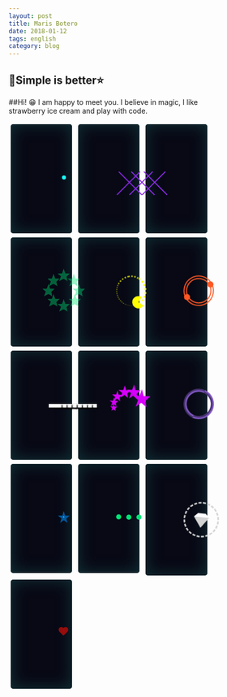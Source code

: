 ```yaml
---
layout: post
title: Maris Botero
date: 2018-01-12
tags: english
category: blog
---
```


💜Simple is better⭐
-----------

##Hi! 😁 I am happy to meet you. I believe in magic, I like strawberry ice cream and play with code.
 
  <section>
    <div class="loader loader-2">
      <svg class="loader-star" xmlns="http://www.w3.org/2000/svg" xmlns:xlink="http://www.w3.org/1999/xlink" version="1.1">
            <polygon points="29.8 0.3 22.8 21.8 0 21.8 18.5 35.2 11.5 56.7 29.8 43.4 48.2 56.7 41.2 35.1 59.6 21.8 36.8 21.8 " fill="#18ffff" />
         </svg>
      <div class="loader-circles"></div>
    </div>
  </section>
  <section>
    <div class="loader loader-21">
      <div class="css-times times1"></div>
      <div class="css-times times2"></div>
      <div class="css-times times3"></div>
    </div>
  </section>
  <section>
    <div class="loader loader-7">
      <div class="line line1"></div>
      <div class="line line2"></div>
      <div class="line line3"></div>
    </div>
  </section>
  <section>
    <div class="loader loader-18">
      <div class="css-star star1"></div>
      <div class="css-star star2"></div>
      <div class="css-star star3"></div>
      <div class="css-star star4"></div>
      <div class="css-star star5"></div>
      <div class="css-star star6"></div>
      <div class="css-star star7"></div>
      <div class="css-star star8"></div>
    </div>
  </section>
  <section>
    <div class="loader loader-5">
      <div class="loader-pacman"></div>
    </div>
  </section>

  <section>
    <div class="loader loader-4"></div>
  </section>
  <section>
    <div class="loader loader-17">
      <div class="css-square square1"></div>
      <div class="css-square square2"></div>
      <div class="css-square square3"></div>
      <div class="css-square square4"></div>
      <div class="css-square square5"></div>
      <div class="css-square square6"></div>
      <div class="css-square square7"></div>
      <div class="css-square square8"></div>
    </div>
  </section>


  <section>
    <div class="loader loader-12">
      <svg class="loader-star star1" version="1.1" xmlns="http://www.w3.org/2000/svg" xmlns:xlink="http://www.w3.org/1999/xlink" x="0px" y="0px" width="35px" height="35px" viewBox="0 0 23.172 23.346" xml:space="preserve">
            <polygon points="11.586,0 8.864,8.9 0,8.9 7.193,14.447 4.471,23.346 11.586,17.84 18.739,23.346 16.77,14.985 23.172,8.9 14.306,8.9" />
         </svg>
      <svg class="loader-star star2" version="1.1" xmlns="http://www.w3.org/2000/svg" xmlns:xlink="http://www.w3.org/1999/xlink" x="0px" y="0px" width="35px" height="35px" viewBox="0 0 23.172 23.346" xml:space="preserve">
            <polygon points="11.586,0 8.864,8.9 0,8.9 7.193,14.447 4.471,23.346 11.586,17.84 18.739,23.346 16.77,14.985 23.172,8.9 14.306,8.9" />
         </svg>
      <svg class="loader-star star3" version="1.1" xmlns="http://www.w3.org/2000/svg" xmlns:xlink="http://www.w3.org/1999/xlink" x="0px" y="0px" width="35px" height="35px" viewBox="0 0 23.172 23.346" xml:space="preserve">
            <polygon points="11.586,0 8.864,8.9 0,8.9 7.193,14.447 4.471,23.346 11.586,17.84 18.739,23.346 16.77,14.985 23.172,8.9 14.306,8.9" />
         </svg>
      <svg class="loader-star star4" version="1.1" xmlns="http://www.w3.org/2000/svg" xmlns:xlink="http://www.w3.org/1999/xlink" x="0px" y="0px" width="35px" height="35px" viewBox="0 0 23.172 23.346" xml:space="preserve">
            <polygon points="11.586,0 8.864,8.9 0,8.9 7.193,14.447 4.471,23.346 11.586,17.84 18.739,23.346 16.77,14.985 23.172,8.9 14.306,8.9" />
         </svg>
      <svg class="loader-star star5" version="1.1" xmlns="http://www.w3.org/2000/svg" xmlns:xlink="http://www.w3.org/1999/xlink" x="0px" y="0px" width="35px" height="35px" viewBox="0 0 23.172 23.346" xml:space="preserve">
            <polygon points="11.586,0 8.864,8.9 0,8.9 7.193,14.447 4.471,23.346 11.586,17.84 18.739,23.346 16.77,14.985 23.172,8.9 14.306,8.9" />
         </svg>
      <svg class="loader-star star6" version="1.1" xmlns="http://www.w3.org/2000/svg" xmlns:xlink="http://www.w3.org/1999/xlink" x="0px" y="0px" width="35px" height="35px" viewBox="0 0 23.172 23.346" xml:space="preserve">
            <polygon points="11.586,0 8.864,8.9 0,8.9 7.193,14.447 4.471,23.346 11.586,17.84 18.739,23.346 16.77,14.985 23.172,8.9 14.306,8.9" />
         </svg>
    </div>
  </section>

  <section>
    <div class="loader loader-6">
      <div class="loader-inner"></div>
    </div>
  </section>
  <section>
    <div class="loader loader-14">
      <svg class="loader-star star-small" version="1.1" xmlns="http://www.w3.org/2000/svg" xmlns:xlink="http://www.w3.org/1999/xlink" x="0px" y="0px" width="23.172px" height="23.346px" viewBox="0 0 23.172 23.346" xml:space="preserve">
            <polygon fill="#01579b" points="11.586,0 8.864,8.9 0,8.9 7.193,14.447 4.471,23.346 11.586,17.84 18.739,23.346 16.77,14.985 23.172,8.9 14.306,8.9  "></polygon>
         </svg>
      <svg class="loader-star star-big" version="1.1" xmlns="http://www.w3.org/2000/svg" xmlns:xlink="http://www.w3.org/1999/xlink" x="0px" y="0px" width="23.172px" height="23.346px" viewBox="0 0 23.172 23.346" xml:space="preserve">
            <polygon fill="#40c4ff" points="11.586,0 8.864,8.9 0,8.9 7.193,14.447 4.471,23.346 11.586,17.84 18.739,23.346 16.77,14.985 23.172,8.9 14.306,8.9  "></polygon>
         </svg>
    </div>
  </section>
  <section>
    <div class="loader loader-3">
      <div class="dot dot1"></div>
      <div class="dot dot2"></div>
      <div class="dot dot3"></div>
    </div>
  </section>
  
  <section>
    <div class="loader loader-20">
      <div class="css-diamond"></div>
    </div>
  </section>
  <section>
    <div class="loader loader-13">
      <div class="css-heart heart1"></div>
      <div class="css-heart heart2"></div>
      <div class="css-heart heart3"></div>
      <div class="css-heart heart4"></div>
    </div>
  </section>


<style type="text/css">
	
	*,
    *:before,
    *:after {
        -webkit-box-sizing: border-box;
        box-sizing: border-box;
        margin: 0;
        padding: 0;
    }
    
    
    
    .container {
        text-align: center;
    }
    
    section {
        width: 30%;
        display: inline-block;
        text-align: center;
        min-height: 215px;
        vertical-align: top;
        margin: 1%;
        background: #080915;
        border-radius: 5px;
        -webkit-box-shadow: 0px 0px 30px 1px #103136 inset;
                box-shadow: 0px 0px 30px 1px #103136 inset;
    }

@media only screen and (max-width: 600px) {
  section {
    min-width: 350px;
  }
}
    
    .loader {
        position: relative;
        width: 60px;
        height: 60px;
        border-radius: 50%;
        margin: 75px;
        display: inline-block;
        vertical-align: middle;
    }
    
    .loader-star {
        position: absolute;
        top: calc(50% - 12px);
    }
    /*LOADER-1*/
    
    .loader-1 .loader-outter {
        position: absolute;
        border: 4px solid #f50057;
        border-left-color: transparent;
        border-bottom: 0;
        width: 100%;
        height: 100%;
        border-radius: 50%;
        -webkit-animation: loader-1-outter 1s cubic-bezier(.42, .61, .58, .41) infinite;
        animation: loader-1-outter 1s cubic-bezier(.42, .61, .58, .41) infinite;
    }
    
    .loader-1 .loader-inner {
        position: absolute;
        border: 4px solid #f50057;
        border-radius: 50%;
        width: 40px;
        height: 40px;
        left: calc(50% - 20px);
        top: calc(50% - 20px);
        border-right: 0;
        border-top-color: transparent;
        -webkit-animation: loader-1-inner 1s cubic-bezier(.42, .61, .58, .41) infinite;
        animation: loader-1-inner 1s cubic-bezier(.42, .61, .58, .41) infinite;
    }
    /*LOADER-2*/
    
    .loader-2 .loader-star {
        position: static;
        width: 60px;
        height: 60px;
        -webkit-transform: scale(0.7);
        -ms-transform: scale(0.7);
            transform: scale(0.7);
        -webkit-animation: loader-2-star 1s ease alternate infinite;
        animation: loader-2-star 1s ease alternate infinite;
    }
    
    .loader-2 .loader-circles {
        width: 8px;
        height: 8px;
        background: #18ffff;
        border-radius: 50%;
        position: absolute;
        left: calc(50% - 4px);
        top: calc(50% - 4px);
        -webkit-transition: all 1s ease;
        -o-transition: all 1s ease;
        transition: all 1s ease;
        -webkit-animation: loader-2-circles 1s ease-in-out alternate infinite;
        animation: loader-2-circles 1s ease-in-out alternate infinite;
    }
    /*LOADER-3*/
    
    .loader-3 .dot {
        width: 10px;
        height: 10px;
        background: #00e676;
        border-radius: 50%;
        position: absolute;
        top: calc(50% - 5px);
    }
    
    .loader-3 .dot1 {
        left: 0px;
        -webkit-animation: dot-jump 0.5s cubic-bezier(0.77, 0.47, 0.64, 0.28) alternate infinite;
        animation: dot-jump 0.5s cubic-bezier(0.77, 0.47, 0.64, 0.28) alternate infinite;
    }
    
    .loader-3 .dot2 {
        left: 20px;
        -webkit-animation: dot-jump 0.5s 0.2s cubic-bezier(0.77, 0.47, 0.64, 0.28) alternate infinite;
        animation: dot-jump 0.5s 0.2s cubic-bezier(0.77, 0.47, 0.64, 0.28) alternate infinite;
    }
    
    .loader-3 .dot3 {
        left: 40px;
        -webkit-animation: dot-jump 0.5s 0.4s cubic-bezier(0.77, 0.47, 0.64, 0.28) alternate infinite;
        animation: dot-jump 0.5s 0.4s cubic-bezier(0.77, 0.47, 0.64, 0.28) alternate infinite;
    }
    /*LOADER-4*/
    
    .loader-4 {
        border: 7px double #ff5722;
        -webkit-animation: ball-turn 1s linear infinite;
        animation: ball-turn 1s linear infinite;
    }
    
    .loader-4:before,
    .loader-4:after {
        content: "";
        position: absolute;
        width: 12px;
        height: 12px;
        background: #ff5722;
        border-radius: 50%;
        bottom: 0;
        right: 37px;
    }
    
    .loader-4:after {
        left: 37px;
        top: 0;
    }
    /*LOADER-5*/
    
    .loader-5 {
        border: 8px dotted rgba(255, 255, 0, 1);
        -webkit-transition: all 1s ease;
        -o-transition: all 1s ease;
        transition: all 1s ease;
        -webkit-animation: dotted-spin 1s linear infinite;
        animation: dotted-spin 1s linear infinite;
        border-bottom-width: 1px;
        border-bottom-color: rgba(255, 255, 0, 0.3);
        border-left-width: 2px;
        border-left-color: rgba(255, 255, 0, 0.5);
        border-top-width: 3px;
        border-right-width: 4px;
        border-top-color: rgba(255, 255, 0, 0.7);
    }
    
    .loader-5 .loader-pacman,
    .loader-pacman {
        position: absolute;
        top: 40px;
        left: 25px;
        width: 0px;
        height: 0px;
        border-right: 12px solid transparent;
        border-top: 12px solid rgba(255, 255, 0, 1);
        border-left: 12px solid rgba(255, 255, 0, 1);
        border-bottom: 12px solid rgba(255, 255, 0, 1);
        border-top-left-radius: 12px;
        border-top-right-radius: 12px;
        border-bottom-left-radius: 12px;
        border-bottom-right-radius: 12px;
    }
    /*LOADER-6*/
    
    .loader-6 {
        border: 6px groove #7e57c2;
        -webkit-transform: rotate(360deg);
        -ms-transform: rotate(360deg);
            transform: rotate(360deg);
        -webkit-transition: all 1s ease;
        -o-transition: all 1s ease;
        transition: all 1s ease;
        -webkit-animation: loader-1-inner 1s ease-out alternate infinite;
        animation: loader-1-inner 1s ease-out alternate infinite;
    }
    
    .loader-6 .loader-inner {
        border: 0px inset #9575cd;
        border-radius: 50%;
        width: 100%;
        height: 100%;
        -webkit-animation: border-zoom 1s ease-out alternate infinite;
        animation: border-zoom 1s ease-out alternate infinite;
    }
    /*LOADER-7*/
    
    .loader-7 .line {
        width: 8px;
        position: absolute;
        border-radius: 5px;
        bottom: 0;
        background: -webkit-gradient(linear, left top, left bottom, from(#1ee95d), to(#5714ce));
        background: -webkit-linear-gradient(top, #1ee95d, #5714ce);
        background: -o-linear-gradient(top, #1ee95d, #5714ce);
        background: linear-gradient(to bottom, #1ee95d, #5714ce);
    }
    
    .loader-7 .line1 {
        left: 0;
        -webkit-animation: line-grow 0.5s ease alternate infinite;
        animation: line-grow 0.5s ease alternate infinite;
    }
    
    .loader-7 .line2 {
        left: 20px;
        -webkit-animation: line-grow 0.5s 0.2s ease alternate infinite;
        animation: line-grow 0.5s 0.2s ease alternate infinite;
    }
    
    .loader-7 .line3 {
        left: 40px;
        -webkit-animation: line-grow 0.5s 0.4s ease alternate infinite;
        animation: line-grow 0.5s 0.4s ease alternate infinite;
    }
    /*LOADER-8*/
    
    .loader-8 .star1 {
        -webkit-animation: star-jump 0.5s ease-out alternate infinite;
        animation: star-jump 0.5s ease-out alternate infinite;
    }
    
    .loader-8 .star2 {
        -webkit-animation: star-jump 0.5s 0.25s ease-out alternate infinite;
        animation: star-jump 0.5s 0.25s ease-out alternate infinite;
    }
    
    .loader-8 .star3 {
        -webkit-animation: star-jump 0.5s 0.5s ease-out alternate infinite;
        animation: star-jump 0.5s 0.5s ease-out alternate infinite;
    }
    
    .loader-8 .loader-star {
        -webkit-transform: scale3d(0.7, 0.7, 0.7);
        transform: scale3d(0.7, 0.7, 0.7);
    }
    
    .loader-8 .star1 {
        left: 0px;
    }
    
    .loader-8 .star2 {
        left: 25px;
    }
    
    .loader-8 .star3 {
        left: 50px;
    }
    /*LOADER-9*/
    
    .loader-9 .star1 {
        -webkit-animation: stars-pulse 1s ease-in-out infinite;
        animation: stars-pulse 1s ease-in-out infinite;
        left: 0;
    }
    
    .loader-9 .star2 {
        -webkit-animation: stars-pulse 1s 0.2s ease-in-out infinite;
        animation: stars-pulse 1s 0.2s ease-in-out infinite;
        left: 25px;
    }
    
    .loader-9 .star3 {
        -webkit-animation: stars-pulse 1s 0.4s ease-in-out infinite;
        animation: stars-pulse 1s 0.4s ease-in-out infinite;
        left: 50px;
    }
    /*LOADER-10*/
    
    .loader-10 {
        width: auto;
        height: auto;
        -webkit-animation: star-pulse 2s ease-in-out infinite;
        animation: star-pulse 2s ease-in-out infinite;
    }
    
    .loader-10 .loader-star {
        position: static;
    }
    /*LOADER-11*/
    
    .loader-11 {
        /*    animation: stars-rotate 2s cubic-bezier(0, 0, 0.63, 0.77) infinite;*/
        -webkit-animation: stars-rotate 2s linear infinite;
        animation: stars-rotate 2s linear infinite;
    }
    
    .loader-11 .loader-star {
        position: absolute;
    }
    
    .loader-11 .star1 {
        top: 0px;
        left: -7px;
    }
    
    .loader-11 .star2 {
        left: 8px;
        top: -12px;
        position: absolute;
        -webkit-transform: scale(0.8);
        -ms-transform: scale(0.8);
            transform: scale(0.8);
        opacity: 0.9;
    }
    
    .loader-11 .star3 {
        left: 26px;
        top: -11px;
        position: absolute;
        -webkit-transform: scale(0.7);
        -ms-transform: scale(0.7);
            transform: scale(0.7);
        opacity: 0.8;
    }
    
    .loader-11 .star4 {
        left: 39px;
        top: -2px;
        position: absolute;
        -webkit-transform: scale(0.6);
        -ms-transform: scale(0.6);
            transform: scale(0.6);
        opacity: 0.7;
    }
    
    .loader-11 .star5 {
        left: 44px;
        top: 10px;
        position: absolute;
        -webkit-transform: scale(0.5);
        -ms-transform: scale(0.5);
            transform: scale(0.5);
        opacity: 0.6;
    }
    
    .loader-11 .star6 {
        left: 45px;
        top: 21px;
        position: absolute;
        -webkit-transform: scale(0.4);
        -ms-transform: scale(0.4);
            transform: scale(0.4);
        opacity: 0.5;
    }
    /*LOADER-12*/
    
    .loader-12 {
        -webkit-animation: stars-rotate-reverse 2s ease infinite;
        animation: stars-rotate-reverse 2s ease infinite;
    }
    
    .loader-12 polygon {
        fill: #d500f9 !important;
    }
    
    .loader-12 .loader-star {
        position: absolute;
    }
    
    .loader-12 .star1 {
        top: 0px;
        right: -7px;
    }
    
    .loader-12 .star2 {
        right: 9px;
        top: -12px;
        position: absolute;
        -webkit-transform: scale(0.8);
        -ms-transform: scale(0.8);
            transform: scale(0.8);
        -webkit-animation: stars-catch 2s 0.1s ease infinite;
        animation: stars-catch 2s 0.1s ease infinite;
    }
    
    .loader-12 .star3 {
        right: 27px;
        top: -11px;
        position: absolute;
        -webkit-transform: scale(0.7);
        -ms-transform: scale(0.7);
            transform: scale(0.7);
        -webkit-animation: stars-catch 2s 0.15s ease infinite;
        animation: stars-catch 2s 0.15s ease infinite;
    }
    
    .loader-12 .star4 {
        right: 41px;
        top: -2px;
        position: absolute;
        -webkit-transform: scale(0.6);
        -ms-transform: scale(0.6);
            transform: scale(0.6);
        -webkit-animation: stars-catch 2s 0.2s ease infinite;
        animation: stars-catch 2s 0.2s ease infinite;
    }
    
    .loader-12 .star5 {
        right: 47px;
        top: 10px;
        position: absolute;
        -webkit-transform: scale(0.5);
        -ms-transform: scale(0.5);
            transform: scale(0.5);
        -webkit-animation: stars-catch 2s 0.25s ease infinite;
        animation: stars-catch 2s 0.25s ease infinite;
    }
    
    .loader-12 .star6 {
        right: 47px;
        top: 21px;
        position: absolute;
        -webkit-transform: scale(0.4);
        -ms-transform: scale(0.4);
            transform: scale(0.4);
        -webkit-animation: stars-catch 2s 0.3s ease infinite;
        animation: stars-catch 2s 0.3s ease infinite;
    }

    /*LOADER-13*/
    
    
    .loader-13 .css-heart {
        position: absolute;
        -webkit-animation: star-fly-out 1s ease alternate infinite;
        animation: star-fly-out 1s ease alternate infinite;
        -webkit-transform: scale(0.2);
            -ms-transform: scale(0.2);
                transform: scale(0.2);
    }
    
    .loader-13 .heart1 {
        top: 0;
        left: 30px;
    }
    
    .loader-13 .heart2 {
        left: 60px;
        top: 30px;
    }
    
    .loader-13 .heart3 {
        top: 60px;
        left: 30px;
    }
    
    .loader-13 .heart4 {
        left: 0;
        top: 30px;
    }


    /*LOADER-14*/
    
  
    
    .loader-14 .loader-star {
        position: absolute;
        top: calc(50% - 12px);
        left: calc(50% - 12px);
    }
    
    .star-small {
        -webkit-animation: star-small-pulse 1s ease-in-out alternate infinite;
        animation: star-small-pulse 1s ease-in-out alternate infinite;
    }
    
    .loader-14 .star-big {
        -webkit-animation: star-big-pulse 2s -0.2s ease-in-out infinite;
        animation: star-big-pulse 2s -0.2s ease-in-out infinite;
    }
    /*LOADER-15*/
    
    .loader-15 {
        border: 2px dotted #e11a2b;
        -webkit-animation: stars-rotate-reverse 2s linear both infinite;
        animation: stars-rotate-reverse 2s linear both infinite;
    }
    
    .loader-15 .loader-star {
        -webkit-transform: scale(1.5);
        -ms-transform: scale(1.5);
            transform: scale(1.5);
        position: absolute;
        left: calc(50% - 12px);
        top: calc(50% - 13px);
    }
    /*CSS-STAR*/
    
    .css-star {
        margin: 10px 0;
        position: relative;
        display: block;
        width: 0px;
        height: 0px;
        border-right: 26px solid transparent;
        border-bottom: 23px solid #e11a2b;
        border-left: 23px solid transparent;
        -webkit-transform: rotate(180deg);
        -ms-transform: rotate(180deg);
            transform: rotate(180deg);
    }
    
    .css-star:before {
        border-bottom: 18px solid #e11a2b;
        border-left: 8px solid transparent;
        border-right: 8px solid transparent;
        position: absolute;
        height: 0;
        width: 0;
        top: -9px;
        left: -16px;
        display: block;
        content: '';
        -webkit-transform: rotate(-35deg);
        -moz-transform: rotate(-35deg);
        -ms-transform: rotate(-35deg);
        -o-transform: rotate(-35deg);
    }
    
    .css-star:after {
        position: absolute;
        display: block;
        top: 2px;
        left: -26px;
        width: 0px;
        height: 0px;
        border-right: 25px solid transparent;
        border-bottom: 22px solid #e11a2b;
        border-left: 27px solid transparent;
        -webkit-transform: rotate(-70deg);
        -moz-transform: rotate(-70deg);
        -ms-transform: rotate(-70deg);
        -o-transform: rotate(-70deg);
        content: '';
    }
    /*LOADER-16*/
    
    .loader-16 .css-star {
        position: absolute;
        -webkit-transform: rotate(180deg) scale(0.35);
        -ms-transform: rotate(180deg) scale(0.35);
            transform: rotate(180deg) scale(0.35);
    }
    
    .loader-16 .star1 {
        top: -20px;
        left: 5px;
        -webkit-animation: star-flicker 1s 0.1s linear infinite;
        animation: star-flicker 1s 0.1s linear infinite;
    }
    
    .loader-16 .star2 {
        left: 25px;
        top: -10px;
        -webkit-animation: star-flicker 1s 0.25s linear infinite;
        animation: star-flicker 1s 0.25s linear infinite;
    }
    
    .loader-16 .star3 {
        left: 35px;
        top: 10px;
        -webkit-animation: star-flicker 1s 0.5s linear infinite;
        animation: star-flicker 1s 0.5s linear infinite;
    }
    
    .loader-16 .star4 {
        top: 30px;
        left: 27px;
        -webkit-animation: star-flicker 1s 0.6s linear infinite;
        animation: star-flicker 1s 0.6s linear infinite;
    }
    
    .loader-16 .star5 {
        top: 40px;
        left: 5px;
        -webkit-animation: star-flicker 1s 0.7s linear infinite;
        animation: star-flicker 1s 0.7s linear infinite;
    }
    
    .loader-16 .star6 {
        top: 30px;
        left: -15px;
        -webkit-animation: star-flicker 1s 0.8s linear infinite;
        animation: star-flicker 1s 0.8s linear infinite;
    }
    
    .loader-16 .star7 {
        top: 10px;
        left: -25px;
        -webkit-animation: star-flicker 1s 0.9s linear infinite;
        animation: star-flicker 1s 0.9s linear infinite;
    }
    
    .loader-16 .star8 {
        top: -10px;
        left: -15px;
        -webkit-animation: star-flicker 1s 1s linear infinite;
        animation: star-flicker 1s 1s linear infinite;
    }
    /*LOADER-17*/
    
 .loader-17 .css-square { 
      position: absolute;
      top: 50%;
      width: 25px; height: 7px;
    background: white;
    -webkit-box-shadow: 2px 2px 3px 0px black;
            box-shadow: 2px 2px 3px 0px black;
   }

    
    .loader-17 .square1 {
        left: 70px;
        -webkit-animation: dominos 1s 0.125s ease infinite;
        animation: dominos 1s 0.125s ease infinite;
    }
    
    .loader-17 .square2 {
        left: 60px;
        -webkit-animation: dominos 1s 0.3s ease infinite;
        animation: dominos 1s 0.3s ease infinite;
    }
    
    .loader-17 .square3 {
        left: 50px;
        -webkit-animation: dominos 1s 0.425s ease infinite;
        animation: dominos 1s 0.425s ease infinite;
    }
    
    .loader-17 .square4 {
        left: 40px;
        -webkit-animation: dominos 1s 0.540s ease infinite;
        animation: dominos 1s 0.540s ease infinite;
    }
    
    .loader-17 .square5 {
        left: 30px;
        -webkit-animation: dominos 1s 0.665s ease infinite;
        animation: dominos 1s 0.665s ease infinite;
    }
    
    .loader-17 .square6 {
        left: 20px;
        -webkit-animation: dominos 1s 0.79s ease infinite;
        animation: dominos 1s 0.79s ease infinite;
    }
    
    .loader-17 .square7 {
        left: 10px;
        -webkit-animation: dominos 1s 0.9s ease infinite;
        animation: dominos 1s 0.9s ease infinite;
    }
    
    .loader-17 .square8 {
        left: 0px;
        -webkit-animation: dominos 1s 1s ease infinite;
        animation: dominos 1s 1s ease infinite;
    }


    /*LOADER-18*/
    
    .loader-18 .css-star {
        position: absolute;
        -webkit-transform: rotate(180deg) scale(0.5);
        -ms-transform: rotate(180deg) scale(0.5);
            transform: rotate(180deg) scale(0.5);
        opacity: 0.4;
    }
    
    .loader-18 .css-star,
    .loader-18 .css-star:before,
    .loader-18 .css-star:after {
        border-bottom-color: #00e676;
    }
    
    .loader-18 .star1 {
        top: -20px;
        left: 5px;
        -webkit-animation: star-crazyness 1s 0.125s ease infinite;
        animation: star-crazyness 1s 0.125s ease infinite;
    }
    
    .loader-18 .star2 {
        left: 25px;
        top: -10px;
        -webkit-animation: star-crazyness 1s 0.3s ease infinite;
        animation: star-crazyness 1s 0.3s ease infinite;
    }
    
    .loader-18 .star3 {
        left: 35px;
        top: 10px;
        -webkit-animation: star-crazyness 1s 0.425s ease infinite;
        animation: star-crazyness 1s 0.425s ease infinite;
    }
    
    .loader-18 .star4 {
        top: 30px;
        left: 27px;
        -webkit-animation: star-crazyness 1s 0.540s ease infinite;
        animation: star-crazyness 1s 0.540s ease infinite;
    }
    
    .loader-18 .star5 {
        top: 40px;
        left: 5px;
        -webkit-animation: star-crazyness 1s 0.665s ease infinite;
        animation: star-crazyness 1s 0.665s ease infinite;
    }
    
    .loader-18 .star6 {
        top: 30px;
        left: -15px;
        -webkit-animation: star-crazyness 1s 0.79s ease infinite;
        animation: star-crazyness 1s 0.79s ease infinite;
    }
    
    .loader-18 .star7 {
        top: 10px;
        left: -25px;
        -webkit-animation: star-crazyness 1s 0.9s ease infinite;
        animation: star-crazyness 1s 0.9s ease infinite;
    }
    
    .loader-18 .star8 {
        top: -10px;
        left: -15px;
        -webkit-animation: star-crazyness 1s 1s ease infinite;
        animation: star-crazyness 1s 1s ease infinite;
    }
    /*LOADER-19*/
    
    .loader-19 .css-star {
        position: absolute;
        -webkit-transform: rotate(180deg) scale(0.5);
        -ms-transform: rotate(180deg) scale(0.5);
            transform: rotate(180deg) scale(0.5);
    }
    
    .loader-19 .star1 {
        left: 0;
        -webkit-animation: star-crawl 1s ease-out alternate infinite;
        animation: star-crawl 1s ease-out alternate infinite;
    }
    
    .loader-19 .star2 {
        left: 22px;
        -webkit-transform: rotate(180deg) scale(0.45);
        -ms-transform: rotate(180deg) scale(0.45);
            transform: rotate(180deg) scale(0.45);
        -webkit-animation: star-crawl 1s 0.1s ease-out alternate infinite;
        animation: star-crawl 1s 0.1s ease-out alternate infinite;
    }
    
    .loader-19 .star3 {
        left: 44px;
        -webkit-transform: rotate(180deg) scale(0.4);
        -ms-transform: rotate(180deg) scale(0.4);
            transform: rotate(180deg) scale(0.4);
        -webkit-animation: star-crawl 1s 0.2s ease-out alternate infinite;
        animation: star-crawl 1s 0.2s ease-out alternate infinite;
    }
    
    .loader-19 .star4 {
        left: 66px;
        -webkit-transform: rotate(180deg) scale(0.35);
        -ms-transform: rotate(180deg) scale(0.35);
            transform: rotate(180deg) scale(0.35);
        -webkit-animation: star-crawl 1s 0.3s ease-out alternate infinite;
        animation: star-crawl 1s 0.3s ease-out alternate infinite;
    }
    
    .loader-19 .star5 {
        left: 88px;
        -webkit-transform: rotate(180deg) scale(0.3);
        -ms-transform: rotate(180deg) scale(0.3);
            transform: rotate(180deg) scale(0.3);
        -webkit-animation: star-crawl 1s 0.4s ease-out alternate infinite;
        animation: star-crawl 1s 0.4s ease-out alternate infinite;
    }
    
    .loader-19 .star6 {
        left: 110px;
        -webkit-transform: rotate(180deg) scale(0.25);
        -ms-transform: rotate(180deg) scale(0.25);
            transform: rotate(180deg) scale(0.25);
        -webkit-animation: star-crawl 1s 0.5s ease-out alternate infinite;
        animation: star-crawl 1s 0.5s ease-out alternate infinite;
    }
    
    .loader-19 .star7 {
        left: 132px;
        -webkit-transform: rotate(180deg) scale(0.2);
        -ms-transform: rotate(180deg) scale(0.2);
            transform: rotate(180deg) scale(0.2);
        -webkit-animation: star-crawl 1s 0.6s ease-out alternate infinite;
        animation: star-crawl 1s 0.6s ease-out alternate infinite;
    }
    
    .loader-19 .star8 {
        left: 154px;
        -webkit-transform: rotate(180deg) scale(0.15);
        -ms-transform: rotate(180deg) scale(0.15);
            transform: rotate(180deg) scale(0.15);
        -webkit-animation: star-crawl 1s 0.7s ease-out alternate infinite;
        animation: star-crawl 1s 0.7s ease-out alternate infinite;
    }
    
    .loader-20 {
        width: 70px;
        height: 70px;
        border: 3px dashed #d3d3d3;
        -webkit-animation: stars-rotate-reverse 2s linear both infinite;
        animation: stars-rotate-reverse 2s linear both infinite;
    }
    
    .loader-20 .css-diamond {
        position: absolute;
        left: calc(50% - 50px);
        top: calc(50% - 50px);
        -webkit-transform: scale(0.3);
            -ms-transform: scale(0.3);
                transform: scale(0.3);
        -webkit-transform-origin: 50% 100%;
            -ms-transform-origin: 50% 100%;
                transform-origin: 50% 100%;
        border-color: transparent transparent #fff transparent;
    }
    
    .loader-20 .css-diamond:after {
        border-color: lightgrey transparent transparent transparent;
    }
    
    .css-diamond {
        border-style: solid;
        border-color: transparent transparent #ce93d8 transparent;
        border-width: 0 25px 25px 25px;
        height: 0;
        width: 100px;
        position: relative;
        margin: 20px 0 50px 0;
    }
    
    .css-diamond:after {
        content: "";
        position: absolute;
        top: 25px;
        left: -25px;
        width: 0;
        height: 0;
        border-style: solid;
        border-color: #ce93d8 transparent transparent transparent;
        border-width: 70px 50px 0 50px;
    }
    
    .css-heart {
        position: absolute;
  /*      width: 100px;
        height: 90px;*/
    }
    
    .css-heart:before,
    .css-heart:after {
        position: absolute;
        content: "";
        left: 50px;
        top: 0;
        width: 50px;
        height: 80px;
        background: #950d0d;
        border-radius: 50px 50px 0 0;
        -webkit-transform: rotate(-45deg);
            -ms-transform: rotate(-45deg);
                transform: rotate(-45deg);
        -webkit-transform-origin: 0 100%;
            -ms-transform-origin: 0 100%;
                transform-origin: 0 100%;
    }
    
    .css-heart:after {
        left: 0;
        -webkit-transform: rotate(45deg);
            -ms-transform: rotate(45deg);
                transform: rotate(45deg);
        -webkit-transform-origin: 100% 100%;
            -ms-transform-origin: 100% 100%;
                transform-origin: 100% 100%;
    }
    
    .css-times {
        position: absolute;
        width: 100px;
        height: 90px;
    }
    
    .css-times:before,
    .css-times:after {
        position: absolute;
        content: "";
        left: 50px;
        top: 0;
        width: 2px;
        height: 65px;
        background: red;
        border-radius: 50px 50px 0 0;
        -webkit-transform: rotate(-45deg);
            -ms-transform: rotate(-45deg);
                transform: rotate(-45deg);
        -webkit-transform-origin: 0 100%;
            -ms-transform-origin: 0 100%;
                transform-origin: 0 100%;
        -webkit-animation: times-background 1s ease-in-out infinite;
                animation: times-background 1s ease-in-out infinite;
    }
    
    .css-times:after {
        left: 0;
        -webkit-transform: rotate(45deg);
            -ms-transform: rotate(45deg);
                transform: rotate(45deg);
        -webkit-transform-origin: 100% 100%;
            -ms-transform-origin: 100% 100%;
                transform-origin: 100% 100%;
    }
    
    .loader-21 {
        width: 100px;
    }
    
    .loader-21 .times1 {
        -webkit-animation: times-pulse 1s ease-in-out infinite;
                animation: times-pulse 1s ease-in-out infinite;
        left: 0;
    }
    
    .loader-21 .times2 {
        -webkit-animation: times-pulse 1s 0.2s ease-in-out infinite;
                animation: times-pulse 1s 0.2s ease-in-out infinite;
        left: 25px;
    }
    
    .loader-21 .times3 {
        -webkit-animation: times-pulse 1s 0.4s ease-in-out infinite;
                animation: times-pulse 1s 0.4s ease-in-out infinite;
        left: 50px;
    }
    
    .css-flower {
        position: absolute;
        background: green;
        width: 35px;
        height: 35px;
        position: relative;
        text-align: center;
        -webkit-transform: rotate(20deg);
        -ms-transform: rotate(20deg);
            transform: rotate(20deg);
        border-radius: 40%;
        border-top: 4px solid #ababa9;
    }
    
    .css-flower:before {
        content: "";
        position: absolute;
        top: -6px;
        left: 0;
        height: 10px;
        width: 20px;
        background: green;
        -webkit-transform: rotate(135deg);
        -ms-transform: rotate(135deg);
            transform: rotate(135deg);
        border-radius: 10px;
    }
    
    .loader-22 .css-flower {
        position: absolute;
        -webkit-transform: rotate(180deg) scale(0.5);
        -ms-transform: rotate(180deg) scale(0.5);
            transform: rotate(180deg) scale(0.5);
    }
    
    .loader-22 .flower1 {
        left: 0;
        -webkit-animation: caterpillarCrawl 1s ease-out alternate infinite;
                animation: caterpillarCrawl 1s ease-out alternate infinite;
        width: 45px;
        height: 45px;
        top: -10px;
        background: #066c06;
        z-index: 2;
    }
    
    .loader-22 .flower1:before {
        dissplay: none;
    }
    
    .loader-22 .flower2 {
        left: 10px;
        -webkit-transform: rotate(180deg) scale(0.45);
        -ms-transform: rotate(180deg) scale(0.45);
            transform: rotate(180deg) scale(0.45);
        -webkit-animation: caterpillarCrawl 1s 0.1s ease-out alternate infinite;
                animation: caterpillarCrawl 1s 0.1s ease-out alternate infinite;
    }
    
    .loader-22 .flower3 {
        left: 20px;
        -webkit-transform: rotate(180deg) scale(0.4);
        -ms-transform: rotate(180deg) scale(0.4);
            transform: rotate(180deg) scale(0.4);
        -webkit-animation: caterpillarCrawl 1s 0.2s ease-out alternate infinite;
                animation: caterpillarCrawl 1s 0.2s ease-out alternate infinite;
    }
    
    .loader-22 .flower4 {
        left: 30px;
        -webkit-transform: rotate(180deg) scale(0.35);
        -ms-transform: rotate(180deg) scale(0.35);
            transform: rotate(180deg) scale(0.35);
        -webkit-animation: caterpillarCrawl 1s 0.3s ease-out alternate infinite;
                animation: caterpillarCrawl 1s 0.3s ease-out alternate infinite;
    }
    
    .loader-22 .flower5 {
        left: 40px;
        -webkit-transform: rotate(180deg) scale(0.3);
        -ms-transform: rotate(180deg) scale(0.3);
            transform: rotate(180deg) scale(0.3);
        -webkit-animation: caterpillarCrawl 1s 0.4s ease-out alternate infinite;
                animation: caterpillarCrawl 1s 0.4s ease-out alternate infinite;
    }
    
    .loader-22 .flower6 {
        left: 50px;
        -webkit-transform: rotate(180deg) scale(0.25);
        -ms-transform: rotate(180deg) scale(0.25);
            transform: rotate(180deg) scale(0.25);
        -webkit-animation: caterpillarCrawl 1s 0.5s ease-out alternate infinite;
                animation: caterpillarCrawl 1s 0.5s ease-out alternate infinite;
    }
    /* ----------------     KEYFRAMES    ----------------- */
    
    @-webkit-keyframes loader-1-outter {
        0% {
            -webkit-transform: rotate(0deg);
            transform: rotate(0deg);
        }
        100% {
            -webkit-transform: rotate(360deg);
            transform: rotate(360deg);
        }
    }
    
    @keyframes loader-1-outter {
        0% {
            -webkit-transform: rotate(0deg);
            transform: rotate(0deg);
        }
        100% {
            -webkit-transform: rotate(360deg);
            transform: rotate(360deg);
        }
    }
    
    @-webkit-keyframes loader-1-inner {
        0% {
            -webkit-transform: rotate(0deg);
            transform: rotate(0deg);
        }
        100% {
            -webkit-transform: rotate(-360deg);
            transform: rotate(-360deg);
        }
    }
    
    @keyframes loader-1-inner {
        0% {
            -webkit-transform: rotate(0deg);
            transform: rotate(0deg);
        }
        100% {
            -webkit-transform: rotate(-360deg);
            transform: rotate(-360deg);
        }
    }
    
    @-webkit-keyframes loader-2-circles {
        0% {
            -webkit-box-shadow: 0 0 0 #18ffff;
            box-shadow: 0 0 0 #18ffff;
            opacity: 1;
            -webkit-transform: rotate(0deg);
            transform: rotate(0deg);
        }
        50% {
            -webkit-box-shadow: 24px -22px #18ffff, 30px -15px 0 -3px #18ffff, 31px 0px #18ffff, 29px 9px 0 -3px #18ffff, 24px 23px #18ffff, 17px 30px 0 -3px #18ffff, 0px 33px #18ffff, -10px 28px 0 -3px #18ffff, -24px 22px #18ffff, -29px 14px 0 -3px #18ffff, -31px -3px #18ffff, -30px -11px 0 -3px #18ffff, -20px -25px #18ffff, -12px -30px 0 -3px #18ffff, 5px -29px #18ffff, 13px -25px 0 -3px #18ffff;
            box-shadow: 24px -22px #18ffff, 30px -15px 0 -3px #18ffff, 31px 0px #18ffff, 29px 9px 0 -3px #18ffff, 24px 23px #18ffff, 17px 30px 0 -3px #18ffff, 0px 33px #18ffff, -10px 28px 0 -3px #18ffff, -24px 22px #18ffff, -29px 14px 0 -3px #18ffff, -31px -3px #18ffff, -30px -11px 0 -3px #18ffff, -20px -25px #18ffff, -12px -30px 0 -3px #18ffff, 5px -29px #18ffff, 13px -25px 0 -3px #18ffff;
            -webkit-transform: rotate(180deg);
            transform: rotate(180deg);
        }
        100% {
            opacity: 0;
            -webkit-transform: rotate(360deg);
            transform: rotate(360deg);
            -webkit-box-shadow: 25px -22px #18ffff, 15px -22px 0 -3px black, 31px 2px #18ffff, 21px 2px 0 -3px black, 23px 25px #18ffff, 13px 25px 0 -3px black, 0px 33px #18ffff, -10px 33px 0 -3px black, -26px 24px #18ffff, -19px 17px 0 -3px black, -32px 0px #18ffff, -23px 0px 0 -3px black, -25px -23px #18ffff, -16px -23px 0 -3px black, 0px -31px #18ffff, -2px -23px 0 -3px black;
            box-shadow: 25px -22px #18ffff, 15px -22px 0 -3px black, 31px 2px #18ffff, 21px 2px 0 -3px black, 23px 25px #18ffff, 13px 25px 0 -3px black, 0px 33px #18ffff, -10px 33px 0 -3px black, -26px 24px #18ffff, -19px 17px 0 -3px black, -32px 0px #18ffff, -23px 0px 0 -3px black, -25px -23px #18ffff, -16px -23px 0 -3px black, 0px -31px #18ffff, -2px -23px 0 -3px black;
        }
    }
    
    @keyframes loader-2-circles {
        0% {
            -webkit-box-shadow: 0 0 0 #18ffff;
            box-shadow: 0 0 0 #18ffff;
            opacity: 1;
            -webkit-transform: rotate(0deg);
            transform: rotate(0deg);
        }
        50% {
            -webkit-box-shadow: 24px -22px #18ffff, 30px -15px 0 -3px #18ffff, 31px 0px #18ffff, 29px 9px 0 -3px #18ffff, 24px 23px #18ffff, 17px 30px 0 -3px #18ffff, 0px 33px #18ffff, -10px 28px 0 -3px #18ffff, -24px 22px #18ffff, -29px 14px 0 -3px #18ffff, -31px -3px #e11a2b, -30px -11px 0 -3px #18ffff, -20px -25px #18ffff, -12px -30px 0 -3px #18ffff, 5px -29px #18ffff, 13px -25px 0 -3px #18ffff;
            box-shadow: 24px -22px #18ffff, 30px -15px 0 -3px #18ffff, 31px 0px #18ffff, 29px 9px 0 -3px #18ffff, 24px 23px #18ffff, 17px 30px 0 -3px #18ffff, 0px 33px #18ffff, -10px 28px 0 -3px #18ffff, -24px 22px #18ffff, -29px 14px 0 -3px #18ffff, -31px -3px #18ffff, -30px -11px 0 -3px #18ffff, -20px -25px #18ffff, -12px -30px 0 -3px #18ffff, 5px -29px #18ffff, 13px -25px 0 -3px #18ffff;
            -webkit-transform: rotate(180deg);
            transform: rotate(180deg);
        }
        100% {
            opacity: 0;
            -webkit-transform: rotate(360deg);
            transform: rotate(360deg);
            -webkit-box-shadow: 25px -22px #18ffff, 15px -22px 0 -3px black, 31px 2px #18ffff, 21px 2px 0 -3px black, 23px 25px #18ffff, 13px 25px 0 -3px black, 0px 33px #18ffff, -10px 33px 0 -3px black, -26px 24px #18ffff, -19px 17px 0 -3px black, -32px 0px #18ffff, -23px 0px 0 -3px black, -25px -23px #18ffff, -16px -23px 0 -3px black, 0px -31px #18ffff, -2px -23px 0 -3px black;
            box-shadow: 25px -22px #18ffff, 15px -22px 0 -3px black, 31px 2px #18ffff, 21px 2px 0 -3px black, 23px 25px #18ffff, 13px 25px 0 -3px black, 0px 33px #18ffff, -10px 33px 0 -3px black, -26px 24px #18ffff, -19px 17px 0 -3px black, -32px 0px #18ffff, -23px 0px 0 -3px black, -25px -23px #18ffff, -16px -23px 0 -3px black, 0px -31px #18ffff, -2px -23px 0 -3px black;
        }
    }
    
    @-webkit-keyframes loader-2-star {
        0% {
            -webkit-transform: scale(0) rotate(0deg);
            transform: scale(0) rotate(0deg);
        }
        100% {
            -webkit-transform: scale(0.7) rotate(360deg);
            transform: scale(0.7) rotate(360deg);
        }
    }
    
    @keyframes loader-2-star {
        0% {
            -webkit-transform: scale(0) rotate(0deg);
            transform: scale(0) rotate(0deg);
        }
        100% {
            -webkit-transform: scale(0.7) rotate(360deg);
            transform: scale(0.7) rotate(360deg);
        }
    }
    
    @-webkit-keyframes dot-jump {
        0% {
            -webkit-transform: translateY(0);
            transform: translateY(0);
        }
        100% {
            -webkit-transform: translateY(-15px);
            transform: translateY(-15px);
        }
    }
    
    @keyframes dot-jump {
        0% {
            -webkit-transform: translateY(0);
            transform: translateY(0);
        }
        100% {
            -webkit-transform: translateY(-15px);
            transform: translateY(-15px);
        }
    }
    
    @-webkit-keyframes ball-turn {
        0% {
            -webkit-transform: rotate(0deg);
            transform: rotate(0deg);
        }
        100% {
            -webkit-transform: rotate(360deg);
            transform: rotate(360deg);
        }
    }
    
    @keyframes ball-turn {
        0% {
            -webkit-transform: rotate(0deg);
            transform: rotate(0deg);
        }
        100% {
            -webkit-transform: rotate(360deg);
            transform: rotate(360deg);
        }
    }
    
    @-webkit-keyframes dotted-spin {
        0% {
            -webkit-transform: rotate(0deg);
            transform: rotate(0deg);
        }
        100% {
            -webkit-transform: rotate(-360deg);
            transform: rotate(-360deg);
        }
    }
    
    @keyframes dotted-spin {
        0% {
            -webkit-transform: rotate(0deg);
            transform: rotate(0deg);
        }
        100% {
            -webkit-transform: rotate(-360deg);
            transform: rotate(-360deg);
        }
    }
    
    @-webkit-keyframes hike {
        0% {
            -webkit-transform: translate(0);
            transform: translate(0);
        }
        25% {
            -webkit-transform: translate(20px, -20px);
            transform: translate(20px, -20px);
        }
        50% {
            -webkit-transform: translate(40px, 0px);
            transform: translate(40px, 0px);
        }
        75% {
            -webkit-transform: translate(60px, -20px);
            transform: translate(60px, -20px);
        }
        100% {
            -webkit-transform: translate(80px, 0px);
            transform: translate(80px, 0px);
        }
    }
    
    @keyframes hike {
        0% {
            -webkit-transform: translate(0);
            transform: translate(0);
        }
        25% {
            -webkit-transform: translate(20px, -20px);
            transform: translate(20px, -20px);
        }
        50% {
            -webkit-transform: translate(40px, 0px);
            transform: translate(40px, 0px);
        }
        75% {
            -webkit-transform: translate(60px, -20px);
            transform: translate(60px, -20px);
        }
        100% {
            -webkit-transform: translate(80px, 0px);
            transform: translate(80px, 0px);
        }
    }
    
    @-webkit-keyframes border-zoom {
        0% {
            border-width: 0px;
        }
        100% {
            border-width: 10px;
        }
    }
    
    @keyframes border-zoom {
        0% {
            border-width: 0px;
        }
        100% {
            border-width: 10px;
        }
    }
    /*@-webkit-keyframes line-grow {
  0% {
    height: 0;
  }
  100% {
    height: 75%;
  }
}*/
    
    @-webkit-keyframes line-grow {
        0% {
            height: 0;
        }
        100% {
            height: 75%;
        }
    }
    
    @keyframes line-grow {
        0% {
            height: 0;
        }
        100% {
            height: 75%;
        }
    }
    
    @-webkit-keyframes star-jump {
        0% {
            -webkit-transform: translateY(0) scale(0.7);
            transform: translateY(0) scale(0.7);
        }
        100% {
            -webkit-transform: translateY(-15px) scale(1);
            transform: translateY(-15px) scale(1);
        }
    }
    
    @keyframes star-jump {
        0% {
            -webkit-transform: translateY(0) scale(0.7);
            transform: translateY(0) scale(0.7);
        }
        100% {
            -webkit-transform: translateY(-15px) scale(1);
            transform: translateY(-15px) scale(1);
        }
    }
    
    @-webkit-keyframes stars-pulse {
        0%,
        100% {
            -webkit-transform: scale(1);
            transform: scale(1);
            opacity: 1;
        }
        80% {
            -webkit-transform: scale(0);
            transform: scale(0);
            opacity: 0;
        }
    }
    
    @keyframes stars-pulse {
        0%,
        100% {
            -webkit-transform: scale(1);
            transform: scale(1);
            opacity: 1;
        }
        80% {
            -webkit-transform: scale(0);
            transform: scale(0);
            opacity: 0;
        }
    }
    
    @-webkit-keyframes times-pulse {
        0%,
        100% {
            -webkit-transform: scale(1);
            transform: scale(1);
            opacity: 1;
        }
        60% {
            -webkit-transform: scale(0);
            transform: scale(0);
            opacity: 0;
        }
    }
    
    @keyframes times-pulse {
        0%,
        100% {
            -webkit-transform: scale(1);
            transform: scale(1);
            opacity: 1;
        }
        60% {
            -webkit-transform: scale(0);
            transform: scale(0);
            opacity: 0;
        }
    }
    
    @-webkit-keyframes times-background {
        0%,
        100% {
            background: blueviolet;
        }
        60% {
            background: #ff3d00;
        }
    }
    
    @keyframes times-background {
        0%,
        100% {
            background: blueviolet;
        }
        60% {
            background: #ff3d00;
        }
    }
    
    @-webkit-keyframes star-pulse {
        0%,
        100% {
            -webkit-transform: scale(0) rotate(0deg);
            transform: scale(0) rotate(0deg);
            opacity: 0.5;
        }
        25% {
            -webkit-transform: scale(1) rotate(0deg);
            transform: scale(1) rotate(0deg);
        }
        50% {
            -webkit-transform: scale(2) rotate(0deg);
            transform: scale(2) rotate(0deg);
            opacity: 1;
        }
        75% {
            -webkit-transform: scale(1.5) rotate(90deg);
            transform: scale(1.5) rotate(90deg);
        }
    }
    
    @keyframes star-pulse {
        0%,
        100% {
            -webkit-transform: scale(0) rotate(0deg);
            transform: scale(0) rotate(0deg);
            opacity: 0.5;
        }
        25% {
            -webkit-transform: scale(1) rotate(0deg);
            transform: scale(1) rotate(0deg);
        }
        50% {
            -webkit-transform: scale(2) rotate(0deg);
            transform: scale(2) rotate(0deg);
            opacity: 1;
        }
        75% {
            -webkit-transform: scale(1.5) rotate(90deg);
            transform: scale(1.5) rotate(90deg);
        }
    }
    
    @-webkit-keyframes stars-rotate {
        0% {
            -webkit-transform: rotate(0deg);
            transform: rotate(0deg);
        }
        25% {
            -webkit-transform: rotate(-90deg);
            transform: rotate(-90deg);
        }
        50% {
            -webkit-transform: rotate(-180deg);
            transform: rotate(-180deg);
        }
        75% {
            -webkit-transform: rotate(-270deg);
            transform: rotate(-270deg);
        }
        100% {
            -webkit-transform: rotate(-360deg);
            transform: rotate(-360deg);
        }
    }
    
    @keyframes stars-rotate {
        0% {
            -webkit-transform: rotate(0deg);
            transform: rotate(0deg);
        }
        25% {
            -webkit-transform: rotate(-90deg);
            transform: rotate(-90deg);
        }
        50% {
            -webkit-transform: rotate(-180deg);
            transform: rotate(-180deg);
        }
        75% {
            -webkit-transform: rotate(-270deg);
            transform: rotate(-270deg);
        }
        100% {
            -webkit-transform: rotate(-360deg);
            transform: rotate(-360deg);
        }
    }
    
    @-webkit-keyframes stars-rotate-reverse {
        0% {
            -webkit-transform: rotate(0deg);
            transform: rotate(0deg);
        }
        100% {
            -webkit-transform: rotate(360deg);
            transform: rotate(360deg);
        }
    }
    
    @keyframes stars-rotate-reverse {
        0% {
            -webkit-transform: rotate(0deg);
            transform: rotate(0deg);
        }
        100% {
            -webkit-transform: rotate(360deg);
            transform: rotate(360deg);
        }
    }
    
    @-webkit-keyframes stars-catch {
        0% {}
        25% {}
        50% {}
        75% {
            top: -2px;
            right: -11px;
            opacity: 0;
        }
        100% {}
    }
    
    @keyframes stars-catch {
        0% {}
        25% {}
        50% {}
        75% {
            top: -2px;
            right: -11px;
            opacity: 0;
        }
        100% {}
    }
    
    @-webkit-keyframes star-fly-out {
        0% {
            top: 19px;
            left: 19px;
        }
        100% {}
    }
    
    @keyframes star-fly-out {
        0% {
            top: 19px;
            left: 19px;
        }
        100% {}
    }
    
    @-webkit-keyframes star-cube {
        0%,
        100% {
            -webkit-transform: translate(0px, 0);
            transform: translate(0px, 0);
        }
        {}
        25% {
            -webkit-transform: translate(60px);
            transform: translate(60px);
        }
        50% {
            -webkit-transform: translate(60px, 60px);
            transform: translate(60px, 60px);
        }
        75% {
            -webkit-transform: translate(0px, 60px);
            transform: translate(0px, 60px);
        }
    }
    
    @keyframes star-cube {
        0%,
        100% {
            -webkit-transform: translate(0px, 0);
            transform: translate(0px, 0);
        }
        {}
        25% {
            -webkit-transform: translate(60px);
            transform: translate(60px);
        }
        50% {
            -webkit-transform: translate(60px, 60px);
            transform: translate(60px, 60px);
        }
        75% {
            -webkit-transform: translate(0px, 60px);
            transform: translate(0px, 60px);
        }
    }
    
    @-webkit-keyframes star-big-pulse {
        0% {
            -webkit-transform: scale(0);
            transform: scale(0);
            opacity: 1;
        }
        100% {
            -webkit-transform: scale(5);
            transform: scale(5);
            opacity: 0;
        }
    }
    
    @keyframes star-big-pulse {
        0% {
            -webkit-transform: scale(0);
            transform: scale(0);
            opacity: 1;
        }
        100% {
            -webkit-transform: scale(5);
            transform: scale(5);
            opacity: 0;
        }
    }
    
    @-webkit-keyframes star-small-pulse {
        0% {
            -webkit-transform: scale(1);
            transform: scale(1);
        }
        100% {
            -webkit-transform: scale(2);
            transform: scale(2);
        }
    }
    
    @keyframes star-small-pulse {
        0% {
            -webkit-transform: scale(1);
            transform: scale(1);
        }
        100% {
            -webkit-transform: scale(2);
            transform: scale(2);
        }
    }
    
    @-webkit-keyframes star-flicker {
        0% {
            -webkit-transform: rotate(180deg) scale(0.35);
            transform: rotate(180deg) scale(0.35);
        }
        50% {
            -webkit-transform: rotate(180deg) scale(0.1);
            transform: rotate(180deg) scale(0.1);
        }
        100% {
            -webkit-transform: rotate(180deg) scale(0.35);
            transform: rotate(180deg) scale(0.35);
        }
    }
    
    @keyframes star-flicker {
        0% {
            -webkit-transform: rotate(180deg) scale(0.35);
            transform: rotate(180deg) scale(0.35);
        }
        50% {
            -webkit-transform: rotate(180deg) scale(0.1);
            transform: rotate(180deg) scale(0.1);
        }
        100% {
            -webkit-transform: rotate(180deg) scale(0.35);
            transform: rotate(180deg) scale(0.35);
        }
    }
    
    @-webkit-keyframes star-catcher {
        0% {
            opacity: 0.5;
        }
        /*12.5% { opacity: 1;  }*/
        25% {
            opacity: 0.5;
        }
        /*  37.5% {  opacity: 1;  }*/
        50% {
            opacity: 0.5;
        }
        /*  62.5% {opacity: 1;}*/
        75% {
            opacity: 0.5;
        }
        80% {
            opacity: 1;
        }
        100% {
            opacity: 0.5;
        }
    }
    
    @keyframes star-catcher {
        0% {
            opacity: 0.5;
        }
        25% {
            opacity: 0.5;
        }
        50% {
            opacity: 0.5;
        }
        75% {
            opacity: 0.5;
        }
        80% {
            opacity: 1;
        }
        100% {
            opacity: 0.5;
        }
    }
    

 @-webkit-keyframes dominos {
  50% { opacity: 0.7; }
  75% { -webkit-transform: rotate(90deg); transform: rotate(90deg); }
  80% { opacity: 1; } 
 }
    

 @keyframes dominos {
  50% { opacity: 0.7; }
  75% { -webkit-transform: rotate(90deg); transform: rotate(90deg); }
  80% { opacity: 1; } 
 }


    @-webkit-keyframes star-crazyness {
        0% {
            opacity: 0.4;
            -webkit-transform: rotate(180deg) translate(0px, 0) scale(0.6);
            transform: rotate(180deg) translate(0px, 0) scale(0.6);
        }
        25% {
            opacity: 0.4;
            -webkit-transform: rotate(180deg) translate(0, 0) scale(0.2);
            transform: rotate(180deg) translate(0, 0) scale(0.2);
        }
        50% {
            opacity: 0.7;
            -webkit-transform: rotate(180deg) translate(5px, 5px) scale(0.4);
            transform: rotate(180deg) translate(5px, 5px) scale(0.4);
        }
        75% {
            opacity: 0.4;
            -webkit-transform: rotate(180deg) translate(0, 0) scale(0.6);
            transform: rotate(180deg) translate(0, 0) scale(0.6);
        }
        80% {
            opacity: 1;
            -webkit-transform: rotate(180deg) translate(5px, 0) scale(0.1);
            transform: rotate(180deg) translate(5px, 0) scale(0.1);
        }
        100% {
            opacity: 0.4;
            -webkit-transform: rotate(180deg) translate(0, 0) scale(0.6);
            transform: rotate(180deg) translate(0, 0) scale(0.6);
        }
    }
    
    @keyframes star-crazyness {
        0% {
            opacity: 0.4;
            -webkit-transform: rotate(180deg) translate(0px, 0) scale(0.6);
            transform: rotate(180deg) translate(0px, 0) scale(0.6);
        }
        25% {
            opacity: 0.4;
            -webkit-transform: rotate(180deg) translate(0, 0) scale(0.2);
            transform: rotate(180deg) translate(0, 0) scale(0.2);
        }
        50% {
            opacity: 0.7;
            -webkit-transform: rotate(180deg) translate(5px, 5px) scale(0.4);
            transform: rotate(180deg) translate(5px, 5px) scale(0.4);
        }
        75% {
            opacity: 0.4;
            -webkit-transform: rotate(180deg) translate(0, 0) scale(0.6);
            transform: rotate(180deg) translate(0, 0) scale(0.6);
        }
        80% {
            opacity: 1;
            -webkit-transform: rotate(180deg) translate(5px, 0) scale(0.1);
            transform: rotate(180deg) translate(5px, 0) scale(0.1);
        }
        100% {
            opacity: 0.4;
            -webkit-transform: rotate(180deg) translate(0, 0) scale(0.6);
            transform: rotate(180deg) translate(0, 0) scale(0.6);
        }
    }
    
    @-webkit-keyframes star-crawl {
        0% {
            -webkit-transform: rotate(180deg) translateY(0) scale(0.2);
            transform: rotate(180deg) translateY(0) scale(0.2);
        }
        20% {
            -webkit-transform: rotate(180deg) translateY(0) scale(0.3);
            transform: rotate(180deg) translateY(0) scale(0.3);
        }
        40% {
            -webkit-transform: rotate(180deg) translateY(0) scale(0.4);
            transform: rotate(180deg) translateY(0) scale(0.4);
        }
        60% {
            -webkit-transform: rotate(90deg) translateY(0) scale(0.4);
            transform: rotate(90deg) translateY(0) scale(0.4);
        }
        80% {
            -webkit-transform: rotate(180deg) translateY(0) scale(0.4);
            transform: rotate(180deg) translateY(0) scale(0.4);
        }
        100% {
            -webkit-transform: rotate(180deg) translateY(25px) scale(0.2);
            transform: rotate(180deg) translateY(25px) scale(0.2);
        }
    }
    
    @keyframes star-crawl {
        0% {
            -webkit-transform: rotate(180deg) translateY(0) scale(0.2);
            transform: rotate(180deg) translateY(0) scale(0.2);
        }
        20% {
            -webkit-transform: rotate(180deg) translateY(0) scale(0.3);
            transform: rotate(180deg) translateY(0) scale(0.3);
        }
        40% {
            -webkit-transform: rotate(180deg) translateY(0) scale(0.4);
            transform: rotate(180deg) translateY(0) scale(0.4);
        }
        60% {
            -webkit-transform: rotate(90deg) translateY(0) scale(0.4);
            transform: rotate(90deg) translateY(0) scale(0.4);
        }
        80% {
            -webkit-transform: rotate(180deg) translateY(0) scale(0.4);
            transform: rotate(180deg) translateY(0) scale(0.4);
        }
        100% {
            -webkit-transform: rotate(180deg) translateY(25px) scale(0.2);
            transform: rotate(180deg) translateY(25px) scale(0.2);
        }
    }
    
    @-webkit-keyframes caterpillarCrawl {
        0% {
            -webkit-transform: rotate(180deg) translateY(0) scale(0.2);
            transform: rotate(180deg) translateY(0) scale(0.3);
        }
        20% {
            -webkit-transform: rotate(180deg) translateY(0) scale(0.3);
            transform: rotate(180deg) translateY(0) scale(0.4);
        }
        40% {
            -webkit-transform: rotate(180deg) translateY(0) scale(0.4);
            transform: rotate(180deg) translateY(0) scale(0.5);
        }
        60% {
            -webkit-transform: rotate(90deg) translateY(0) scale(0.4);
            transform: rotate(90deg) translateY(0) scale(0.5);
        }
        80% {
            -webkit-transform: rotate(180deg) translateY(0) scale(0.4);
            transform: rotate(180deg) translateY(0) scale(0.5);
        }
        100% {
            -webkit-transform: rotate(180deg) translateY(25px) scale(0.2);
            transform: rotate(180deg) translateY(25px) scale(0.3);
        }
    }
    
    @keyframes caterpillarCrawl {
        0% {
            -webkit-transform: rotate(180deg) translateY(0) scale(0.2);
            transform: rotate(180deg) translateY(0) scale(0.3);
        }
        20% {
            -webkit-transform: rotate(180deg) translateY(0) scale(0.3);
            transform: rotate(180deg) translateY(0) scale(0.4);
        }
        40% {
            -webkit-transform: rotate(180deg) translateY(0) scale(0.4);
            transform: rotate(180deg) translateY(0) scale(0.5);
        }
        60% {
            -webkit-transform: rotate(90deg) translateY(0) scale(0.4);
            transform: rotate(90deg) translateY(0) scale(0.5);
        }
        80% {
            -webkit-transform: rotate(180deg) translateY(0) scale(0.4);
            transform: rotate(180deg) translateY(0) scale(0.5);
        }
        100% {
            -webkit-transform: rotate(180deg) translateY(25px) scale(0.2);
            transform: rotate(180deg) translateY(25px) scale(0.3);
        }
    }
</style>